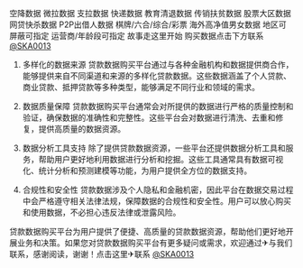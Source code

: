 空降数据
微拉数据
支拉数据
快递数据
教育清退数据
传销扶贫数据
股票大区数据
网贷快杀数据
P2P出借人数据
棋牌/六合/综合/彩票
海外高净值男女数据
地区可屏蔽可指定
运营商/年龄段可指定
故事走这里开始
购买数据点击下方联系
 [@SKA0013](https://t.me/SKA0013?start=NTgzNzg1NTEy)

1. 多样化的数据来源
贷款数据购买平台通过与各种金融机构和数据提供商合作，能够提供来自不同渠道和来源的多样化贷款数据。这些数据涵盖了个人贷款、商业贷款、抵押贷款等多种类型，能够满足不同行业和领域的需求。

2. 数据质量保障
贷款数据购买平台通常会对所提供的数据进行严格的质量控制和验证，确保数据的准确性和完整性。这些平台会对数据进行清洗、去重和修复，提供高质量的数据资源。

3. 数据分析工具支持
除了提供贷款数据资源，一些平台还提供数据分析工具和服务，帮助用户更好地利用数据进行分析和挖掘。这些工具通常具有数据可视化、统计分析和预测建模等功能，为用户提供全方位的数据支持。

4. 合规性和安全性
贷款数据涉及个人隐私和金融机密，因此平台在数据交易过程中会严格遵守相关法律法规，保障数据的合规性和安全性。用户可以放心购买和使用数据，不必担心违反法律或泄露风险。

贷款数据购买平台为用户提供了便捷、高质量的贷款数据资源，帮助他们更好地开展业务和决策。如果您对贷款数据购买平台有更多疑问或需求，欢迎通过✈与我们联系，感谢阅读，谢谢！点击这里✈联系
 [@SKA0013](https://t.me/SKA0013?start=NTgzNzg1NTEy)
